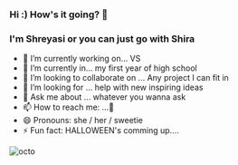 ### Hi :) How's it going?  👋
   ### I'm Shreyasi or you can just go with Shira
- 🔭 I’m currently working on... VS
- 🌱 I’m currently in... my first year of high school 
- 👯 I’m looking to collaborate on ... Any project I can fit in
- 🤔 I’m looking for ... help with new inspiring ideas
- 💬 Ask me about ... whatever you wanna ask
- 📫 How to reach me: ...🤔
- 😄 Pronouns: she / her / sweetie
- ⚡ Fun fact:  HALLOWEEN's comming up....


![octo](https://user-images.githubusercontent.com/74972696/133542753-d98e5385-fab1-4f1e-a4b1-983208f2154c.gif)

